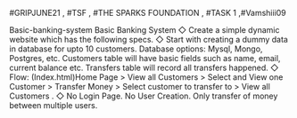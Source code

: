 #GRIPJUNE21 , #TSF , #THE SPARKS FOUNDATION , #TASK 1 ,#Vamshiii09

 Basic-banking-system
 Basic Banking System ◇ Create a simple dynamic website which has the following specs. ◇ Start with creating a dummy data in database for upto 10 customers. Database options: Mysql, Mongo, Postgres, etc. Customers table will have basic fields such as name, email, current balance etc. Transfers table will record all transfers happened. ◇ Flow: (Index.html)Home Page > View all Customers > Select and View one Customer > Transfer Money > Select customer to transfer to > View all Customers . ◇ No Login Page. No User Creation. Only transfer of money between multiple users.
